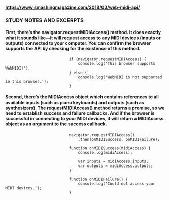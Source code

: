 #### https://www.smashingmagazine.com/2018/03/web-midi-api/

### STUDY NOTES AND EXCERPTS
#### First, there’s the navigator.requestMIDIAccess() method. It does exactly what it sounds like—it will request access to any MIDI devices (inputs or outputs) connected to your computer. You can confirm the browser supports the API by checking for the existence of this method.


                                if (navigator.requestMIDIAccess) {
                                    console.log('This browser supports WebMIDI!');
                                } else {
                                    console.log('WebMIDI is not supported in this browser.');
                                }


#### Second, there’s the MIDIAccess object which contains references to all available inputs (such as piano keyboards) and outputs (such as synthesizers). The requestMIDIAccess() method returns a promise, so we need to establish success and failure callbacks. And if the browser is successful in connecting to your MIDI devices, it will return a MIDIAccess object as an argument to the success callback.

                                navigator.requestMIDIAccess()
                                    .then(onMIDISuccess, onMIDIFailure);

                                function onMIDISuccess(midiAccess) {
                                    console.log(midiAccess);

                                    var inputs = midiAccess.inputs;
                                    var outputs = midiAccess.outputs;
                                }

                                function onMIDIFailure() {
                                    console.log('Could not access your MIDI devices.');
                                }
